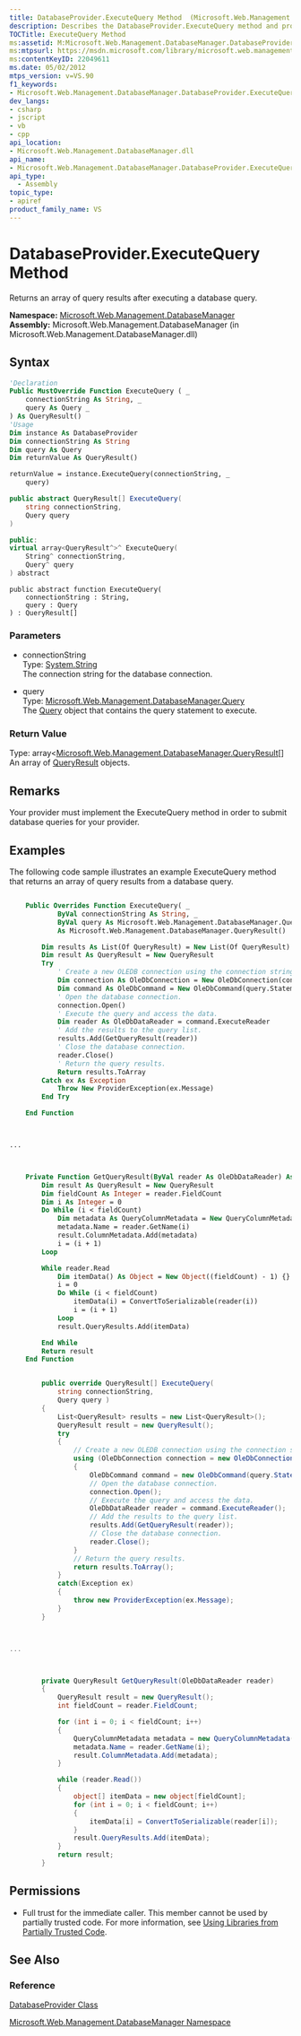 ```yaml
---
title: DatabaseProvider.ExecuteQuery Method  (Microsoft.Web.Management.DatabaseManager)
description: Describes the DatabaseProvider.ExecuteQuery method and provides the method's syntax, remarks, examples, and permissions.
TOCTitle: ExecuteQuery Method
ms:assetid: M:Microsoft.Web.Management.DatabaseManager.DatabaseProvider.ExecuteQuery(System.String,Microsoft.Web.Management.DatabaseManager.Query)
ms:mtpsurl: https://msdn.microsoft.com/library/microsoft.web.management.databasemanager.databaseprovider.executequery(v=VS.90)
ms:contentKeyID: 22049611
ms.date: 05/02/2012
mtps_version: v=VS.90
f1_keywords:
- Microsoft.Web.Management.DatabaseManager.DatabaseProvider.ExecuteQuery
dev_langs:
- csharp
- jscript
- vb
- cpp
api_location:
- Microsoft.Web.Management.DatabaseManager.dll
api_name:
- Microsoft.Web.Management.DatabaseManager.DatabaseProvider.ExecuteQuery
api_type:
  - Assembly
topic_type:
- apiref
product_family_name: VS
---
```


# DatabaseProvider.ExecuteQuery Method

Returns an array of query results after executing a database query.

**Namespace:**  [Microsoft.Web.Management.DatabaseManager](microsoft-web-management-databasemanager-namespace.md)  
**Assembly:**  Microsoft.Web.Management.DatabaseManager (in Microsoft.Web.Management.DatabaseManager.dll)

## Syntax

```vb
'Declaration
Public MustOverride Function ExecuteQuery ( _
    connectionString As String, _
    query As Query _
) As QueryResult()
'Usage
Dim instance As DatabaseProvider
Dim connectionString As String
Dim query As Query
Dim returnValue As QueryResult()

returnValue = instance.ExecuteQuery(connectionString, _
    query)
```

```csharp
public abstract QueryResult[] ExecuteQuery(
    string connectionString,
    Query query
)
```

```cpp
public:
virtual array<QueryResult^>^ ExecuteQuery(
    String^ connectionString, 
    Query^ query
) abstract
```

```jscript
public abstract function ExecuteQuery(
    connectionString : String, 
    query : Query
) : QueryResult[]
```

### Parameters

  - connectionString  
    Type: [System.String](https://msdn.microsoft.com/library/s1wwdcbf)  
    The connection string for the database connection.  

<!-- end list -->

  - query  
    Type: [Microsoft.Web.Management.DatabaseManager.Query](query-class-microsoft-web-management-databasemanager.md)  
    The [Query](query-class-microsoft-web-management-databasemanager.md) object that contains the query statement to execute.  

### Return Value

Type: array\<[Microsoft.Web.Management.DatabaseManager.QueryResult](queryresult-class-microsoft-web-management-databasemanager.md)\[\]  
An array of [QueryResult](queryresult-class-microsoft-web-management-databasemanager.md) objects.  

## Remarks

Your provider must implement the ExecuteQuery method in order to submit database queries for your provider.

## Examples

The following code sample illustrates an example ExecuteQuery method that returns an array of query results from a database query.

```vb

    Public Overrides Function ExecuteQuery( _
            ByVal connectionString As String, _
            ByVal query As Microsoft.Web.Management.DatabaseManager.Query) _
            As Microsoft.Web.Management.DatabaseManager.QueryResult()

        Dim results As List(Of QueryResult) = New List(Of QueryResult)
        Dim result As QueryResult = New QueryResult
        Try
            ' Create a new OLEDB connection using the connection string.
            Dim connection As OleDbConnection = New OleDbConnection(connectionString)
            Dim command As OleDbCommand = New OleDbCommand(query.Statement, connection)
            ' Open the database connection.
            connection.Open()
            ' Execute the query and access the data.
            Dim reader As OleDbDataReader = command.ExecuteReader
            ' Add the results to the query list.
            results.Add(GetQueryResult(reader))
            ' Close the database connection.
            reader.Close()
            ' Return the query results.
            Return results.ToArray
        Catch ex As Exception
            Throw New ProviderException(ex.Message)
        End Try

    End Function



...



    Private Function GetQueryResult(ByVal reader As OleDbDataReader) As QueryResult
        Dim result As QueryResult = New QueryResult
        Dim fieldCount As Integer = reader.FieldCount
        Dim i As Integer = 0
        Do While (i < fieldCount)
            Dim metadata As QueryColumnMetadata = New QueryColumnMetadata
            metadata.Name = reader.GetName(i)
            result.ColumnMetadata.Add(metadata)
            i = (i + 1)
        Loop

        While reader.Read
            Dim itemData() As Object = New Object((fieldCount) - 1) {}
            i = 0
            Do While (i < fieldCount)
                itemData(i) = ConvertToSerializable(reader(i))
                i = (i + 1)
            Loop
            result.QueryResults.Add(itemData)

        End While
        Return result
    End Function

```

```csharp

        public override QueryResult[] ExecuteQuery(
            string connectionString,
            Query query )
        {
            List<QueryResult> results = new List<QueryResult>();
            QueryResult result = new QueryResult();
            try
            {
                // Create a new OLEDB connection using the connection string.
                using (OleDbConnection connection = new OleDbConnection(connectionString))
                {
                    OleDbCommand command = new OleDbCommand(query.Statement, connection);
                    // Open the database connection.
                    connection.Open();
                    // Execute the query and access the data.
                    OleDbDataReader reader = command.ExecuteReader();
                    // Add the results to the query list.
                    results.Add(GetQueryResult(reader));
                    // Close the database connection.
                    reader.Close();
                }
                // Return the query results.
                return results.ToArray();
            }
            catch(Exception ex)
            {
                throw new ProviderException(ex.Message);
            }
        }



...



        private QueryResult GetQueryResult(OleDbDataReader reader)
        {
            QueryResult result = new QueryResult();
            int fieldCount = reader.FieldCount;

            for (int i = 0; i < fieldCount; i++)
            {
                QueryColumnMetadata metadata = new QueryColumnMetadata();
                metadata.Name = reader.GetName(i);
                result.ColumnMetadata.Add(metadata);
            }

            while (reader.Read())
            {
                object[] itemData = new object[fieldCount];
                for (int i = 0; i < fieldCount; i++)
                {
                    itemData[i] = ConvertToSerializable(reader[i]);
                }
                result.QueryResults.Add(itemData);
            }
            return result;
        }

```

## Permissions

  - Full trust for the immediate caller. This member cannot be used by partially trusted code. For more information, see [Using Libraries from Partially Trusted Code](https://msdn.microsoft.com/library/8skskf63).

## See Also

### Reference

[DatabaseProvider Class](databaseprovider-class-microsoft-web-management-databasemanager.md)

[Microsoft.Web.Management.DatabaseManager Namespace](microsoft-web-management-databasemanager-namespace.md)
